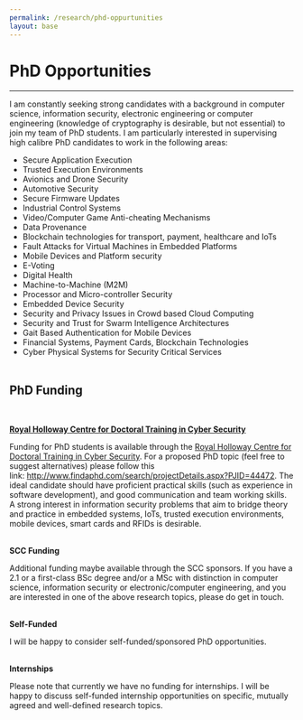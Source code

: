 ```yaml
---
permalink: /research/phd-oppurtunities
layout: base
---
```


# PhD Opportunities
---

I am constantly seeking strong candidates with a background in computer science, information security, electronic engineering or computer engineering (knowledge of cryptography is desirable, but not essential) to join my team of PhD students. I am particularly interested in supervising high calibre PhD candidates to work in the following areas:

-   Secure Application Execution
-   Trusted Execution Environments
-   Avionics and Drone Security
-   Automotive Security
-   Secure Firmware Updates
-   Industrial Control Systems
-   Video/Computer Game Anti-cheating Mechanisms
-   Data Provenance
-   Blockchain technologies for transport, payment, healthcare and IoTs
-   Fault Attacks for Virtual Machines in Embedded Platforms
-   Mobile Devices and Platform security
-   E-Voting
-   Digital Health
-   Machine-to-Machine (M2M)
-   Processor and Micro-controller Security
-   Embedded Device Security
-   Security and Privacy Issues in Crowd based Cloud Computing
-   Security and Trust for Swarm Intelligence Architectures
-   Gait Based Authentication for Mobile Devices
-   Financial Systems, Payment Cards, Blockchain Technologies
-   Cyber Physical Systems for Security Critical Services
<br /><br />

## PhD Funding
<br />

[**Royal Holloway Centre for Doctoral Training in Cyber Security**](http://www.rhul.ac.uk/isg/cybersecuritycdt/home.aspx)

Funding for PhD students is available through the [Royal Holloway Centre for Doctoral Training in Cyber Security](http://www.rhul.ac.uk/isg/cybersecuritycdt/home.aspx). For a proposed PhD topic (feel free to suggest alternatives) please follow this link: <http://www.findaphd.com/search/projectDetails.aspx?PJID=44472>. The ideal candidate should have proficient practical skills (such as experience in software development), and good communication and team working skills. A strong interest in information security problems that aim to bridge theory and practice in embedded systems, IoTs, trusted execution environments, mobile devices, smart cards and RFIDs is desirable.
<br /><br />

**SCC Funding**

Additional funding maybe available through the SCC sponsors. If you have a 2.1 or a first-class BSc degree and/or a MSc with distinction in computer science, information security or electronic/computer engineering, and you are interested in one of the above research topics, please do get in touch.
<br /><br />

**Self-Funded**

I will be happy to consider self-funded/sponsored PhD opportunities.
<br /><br />

**Internships**

Please note that currently we have no funding for internships. I will be happy to discuss self-funded internship opportunities on specific, mutually agreed and well-defined research topics.